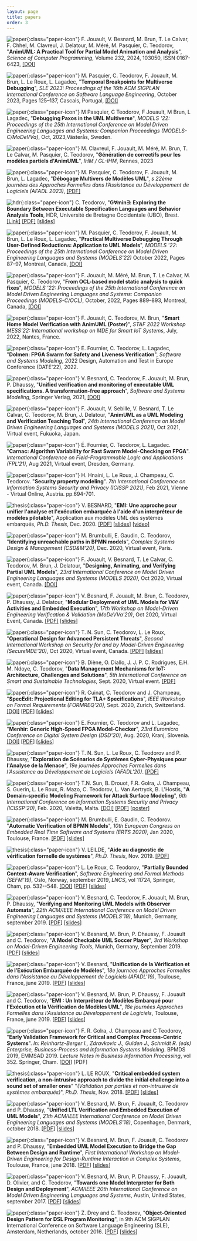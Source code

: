 ```yaml
---
layout: page
title: papers
order: 3
---
```


![paper](/images/paper-logo.png){:class="paper-icon"} F. Jouault, V. Besnard, M. Brun, T. Le Calvar, F. Chhel, M. Clavreul, J. Delatour, M. Méré, M. Pasquier, C. Teodorov, "**AnimUML: A Practical Tool for Partial Model Animation and Analysis**", *Science of Computer Programming*, Volume 232, 2024, 103050, ISSN 0167-6423,
[[DOI]](https://doi.org/10.1016/j.scico.2023.103050)

![paper](/images/paper-logo.png){:class="paper-icon"} M. Pasquier, C. Teodorov, F. Jouault, M. Brun, L. Le Roux, L. Lagadec, "**Temporal Breakpoints for Multiverse Debugging**", *SLE 2023: Proceedings of the 16th ACM SIGPLAN International Conference on Software Language Engineering*, October 2023, Pages 125–137, Cascais, Portugal, [[DOI]](https://doi.org/10.1145/3623476.3623526)

![paper](/images/paper-logo.png){:class="paper-icon"} M Pasquier, C Teodorov, F Jouault, M Brun, L Lagadec, "**Debugging Paxos in the UML Multiverse**", *MODELS '22: Proceedings of the 25th International Conference on Model Driven Engineering Languages and Systems: Companion Proceedings (MODELS-C/MoDeVVa)*, Oct, 2023,Västerås, Sweden.

![paper](/images/paper-logo.png){:class="paper-icon"} M. Clavreul, F. Jouault, M. Méré, M. Brun, T. Le Calvar, M. Pasquier, C. Teodorov, "**Génération de correctifs pour les modèles partiels d'AnimUML**", *IHM / GL-IHM*, Rennes, 2023

![paper](/images/paper-logo.png){:class="paper-icon"} M. Pasquier, C. Teodorov, F. Jouault, M. Brun, L. Lagadec, "**Débogage Multivers de Modèles UML**", *s 22ème journées des Approches Formelles dans l’Assistance au Développement de Logiciels (AFADL 2023)*, [[PDF]](https://inria.hal.science/hal-04179353/document#page=31)

![hdr](/images/hdr-logo.png){:class="paper-icon"} C. Teodorov, "**G∀min∃: Exploring the Boundary Between Executable Specification Languages and Behavior Analysis Tools**, HDR, Université de Bretagne Occidentale (UBO), Brest. [[Link]](https://teodorov.github.io/hdr) [[PDF]](http://mocs-artefacts.ensta-bretagne.fr/papers/HDR/HDR_Teodorov.pdf) [[slides]](http://mocs-artefacts.ensta-bretagne.fr/papers/HDR/230402_HDR_Teodorov-slides.pdf)

![paper](/images/paper-logo.png){:class="paper-icon"} M. Pasquier, C. Teodorov, F. Jouault, M. Brun, L. Le Roux, L. Lagadec, "**Practical Multiverse Debugging Through User-Defined Reductions: Application to UML Models**", *MODELS '22: Proceedings of the 25th International Conference on Model Driven Engineering Languages and Systems (MODELS'22)* October 2022, Pages 87–97, Montreal, Canada, [[DOI]](https://doi.org/10.1145/3550355.3552447)

![paper](/images/paper-logo.png){:class="paper-icon"} F. Jouault, M. Méré, M. Brun, T. Le Calvar, M. Pasquier, C. Teodorov, "**From OCL-based model static analysis to quick fixes**", *MODELS '22: Proceedings of the 25th International Conference on Model Driven Engineering Languages and Systems: Companion Proceedings (MODELS-C/OCL)*, October, 2022, Pages 889–893, Montreal, Canada, [[DOI]](https://doi.org/10.1145/3550356.3561562)

![paper](/images/paper-logo.png){:class="paper-icon"} F. Jouault, C. Teodorov, M. Brun, "**Smart Home Model Verification with AnimUML (Poster)**", *STAF 2022 Workshop MESS’22: International workshop on MDE for Smart IoT Systems*, July, 2022, Nantes, France.

![paper](/images/paper-logo.png){:class="paper-icon"} E. Fournier, C. Teodorov, L. Lagadec, "**Dolmen: FPGA Swarm for Safety and Liveness Verification**", *Software and Systems Modeling*, 2022 Design, Automation and Test in Europe Conference (DATE'22), 2022.

![paper](/images/paper-logo.png){:class="paper-icon"} V. Besnard, C. Teodorov, F. Jouault, M. Brun, P. Dhaussy, "**Unified verification and monitoring of executable UML specifications. A transformation-free approach**", *Software and Systems Modeling*, Springer Verlag, 2021, [[DOI]](https://doi.org/10.1007/s10270-021-00923-9)

![paper](/images/paper-logo.png){:class="paper-icon"} F. Jouault, V. Sebille, V. Besnard, T. Le Calvar, C. Teodorov, M. Brun, J. Delatour, "**AnimUML as a UML Modeling and Verification Teaching Tool**", *24th International Conference on Model Driven Engineering Languages and Systems (MODELS 2021)*, Oct 2021, Virtual event, Fukuoka, Japan.

![paper](/images/paper-logo.png){:class="paper-icon"} É. Fournier, C. Teodorov, L. Lagadec. "**Carnac: Algorithm Variability for Fast Swarm Model-Checking on FPGA**". *International Conference on Field-Programmable Logic and Applications (FPL'21)*, Aug 2021, Virtual event, Dresden, Germany.

![paper](/images/paper-logo.png){:class="paper-icon"} H. Hnaini, L. Le Roux, J. Champeau, C. Teodorov. "**Security property modeling**". *7th International Conference on Information Systems Security and Privacy (ICISSP 2021)*, Feb 2021, Vienne - Virtual Online, Austria. pp.694-701.

![thesis](/images/thesis-logo.png){:class="paper-icon"} V. BESNARD, "**EMI: Une approche pour unifier l'analyse et l'exécution embarquée à l'aide d'un interpréteur de modèles pilotable**", Application aux modèles UML des systèmes embarqués, *Ph.D. Thesis*, Dec. 2020. [[PDF]](/assets/papers/manuscrit-Valentin-Besnard.pdf) [[slides]](/assets/papers/soutenance-Valentin-Besnard.pdf) [[video]](https://youtu.be/85zxh2Ucnp8)

![paper](/images/paper-logo.png){:class="paper-icon"} M. Brumbulli, E. Gaudin, C. Teodorov, "**Identifying unreachable paths in BPMN models**", *Complex Systems Design & Management (CSD&M'20)*, Dec. 2020, Virtual event, Paris.

![paper](/images/paper-logo.png){:class="paper-icon"} F. Jouault, V. Besnard, T. Le Calvar, C. Teodorov, M. Brun, J. Delatour,  "**Designing, Animating, and Verifying Partial UML Models**", *23rd International Conference on Model Driven Engineering Languages and Systems (MODELS 2020)*, Oct 2020, Virtual event, Canada. [[DOI]](https://dl.acm.org/doi/10.1145/3365438.3410967)

![paper](/images/paper-logo.png){:class="paper-icon"} V. Besnard, F. Jouault, M. Brun, C. Teodorov, P. Dhaussy, J. Delatour, "**Modular Deployment of UML Models for V&V Activities and Embedded Execution**", *17th Workshop on Model-Driven Engineering Verification & Validation (MoDeVVa'20)*, Oct 2020, Virtual Event, Canada. [[PDF]](/assets/papers/modevva-2020.pdf) [[slides]](/assets/papers/modevva-2020_slides.pdf)

![paper](/images/paper-logo.png){:class="paper-icon"} T. N. Sun, C. Teodorov, L. Le Roux, "**Operational Design for Advanced Persistent Threats**", *Second International Workshop on Security for and by Model-Driven Engineering (SecureMDE'20)*, Oct 2020, Virtual event, Canada. [[PDF]](/assets/papers/securemde-2020.pdf) [[slides]](/assets/papers/securemde-2020_slides.pdf)

![paper](/images/paper-logo.png){:class="paper-icon"} B. Diène, O. Diallo, J. J. P. C. Rodrigues, E.H. M. Ndoye, C. Teodorov, "**Data Management Mechanisms for IoT: Architecture, Challenges and Solutions**", *5th International Conference on Smart and Sustainable Technologies*, Sept. 2020, Virtual event. [[PDF]](/assets/papers/splitech-2020.pdf)

![paper](/images/paper-logo.png){:class="paper-icon"} R. Cuinat, C. Teodorov and J. Champeau, "**SpecEdit: Projectional Editing for TLA+ Specifications**", *IEEE Workshop on Formal Requirements (FORMREQ'20)*, Sept. 2020, Zurich, Switzerland. [[DOI]](https://doi.ieeecomputersociety.org/10.1109/FORMREQ51202.2020.00008) [[PDF](/assets/papers/formreq-2020.pdf)] [[slides](/assets/papers/formreq-2020_slides.pdf)]

![paper](/images/paper-logo.png){:class="paper-icon"} E. Fournier, C. Teodorov and L. Lagadec, "**Menhir: Generic High-Speed FPGA Model-Checker**", *23rd Euromicro Conference on Digital System Design (DSD'20)*, Aug. 2020, Kranj, Slovenia. [[DOI]](https://doi.org/10.1109/DSD51259.2020.00022) [[PDF](/assets/papers/dsd-2020.pdf)] [[slides](/assets/papers/dsd-2020_slides.pdf)]

![paper](/images/paper-logo.png){:class="paper-icon"} T. N. Sun, L. Le Roux, C. Teodorov and P. Dhaussy, "**Exploration de Scénarios de Systèmes Cyber-Physiques pour l'Analyse de la Menace**", *19e journées Approches Formelles dans l'Assistance au Développement de Logiciels (AFADL'20)*. [[PDF]](/assets/papers/afadl-2020.pdf)

![paper](/images/paper-logo.png){:class="paper-icon"} T.N. Sun, B. Drouot, F.R. Golra, J. Champeau, S. Guerin, L. Le Roux, R. Mazo, C. Teodorov, L. Van Aertryck, B. L'Hostis, "**A Domain-specific Modeling Framework for Attack Surface Modeling**", *6th International Conference on Information Systems Security and Privacy (ICISSP'20)*, Feb. 2020, Valetta, Malta. [[DOI]](https://dx.doi.org/10.5220/0008916203410348) [[PDF]](/assets/papers/icissp-2020.pdf) [[poster]](/assets/papers/icissp-2020_poster.pdf)

![paper](/images/paper-logo.png){:class="paper-icon"} M. Brumbulli, E. Gaudin, C. Teodorov. "**Automatic Verification of BPMN Models**", *10th European Congress on Embedded Real Time Software and Systems (ERTS 2020)*, Jan 2020, Toulouse, France. [[PDF]](/assets/papers/erts-2020.pdf) [[slides]](/assets/papers/erts-2020_slides.pdf)

![thesis](/images/thesis-logo.png){:class="paper-icon"} V. LEILDE, "**Aide au diagnostic de vérification formelle de systèmes**", *Ph.D. Thesis*, Nov. 2019. [[PDF]](http://mocs-artefacts.ensta-bretagne.fr/papers/2019_vincent_leilde_these.pdf)

![paper](/images/paper-logo.png){:class="paper-icon"} L. Le Roux, C. Teodorov, "**Partially Bounded Context-Aware Verification**", *Software Engineering and Formal Methods (SEFM'19)*, Oslo, Norway, september 2019, *LNCS*, vol 11724, Springer, Cham, pp. 532--548. [[DOI]](https://doi.org/10.1007/978-3-030-30446-1_28) [[PDF](/assets/papers/sefm-2019.pdf)] [[slides](/assets/papers/sefm-2019_slides.pdf)]

![paper](/images/paper-logo.png){:class="paper-icon"} V. Besnard, C. Teodorov, F. Jouault, M. Brun, P. Dhaussy, "**Verifying and Monitoring UML Models with Observer Automata**", *22th ACM/IEEE International Conference on Model Driven Engineering Languages and Systems (MODELS'19)*, Munich, Germany, september 2019. [[PDF](/assets/papers/models-2019.pdf)] [[slides](/assets/papers/models-2019_slides.pdf)]

![paper](/images/paper-logo.png){:class="paper-icon"} V. Besnard, M. Brun, P. Dhaussy, F. Jouault and C. Teodorov, "**A Model Checkable UML Soccer Player**", *3rd Workshop on Model-Driven Engineering Tools*, Munich, Germany, September 2019. [[PDF](/assets/papers/mdetools-2019.pdf)] [[slides](/assets/papers/mdetools-2019_slides.pdf)]

![paper](/images/paper-logo.png){:class="paper-icon"} V. Besnard, "**Unification de la Vérification et de l’Exécution Embarquée de Modèles**", *18e journées Approches Formelles dans l'Assistance au Développement de Logiciels (AFADL'19)*, Toulouse, France, june 2019. [[PDF](/assets/papers/afadl-2019-doctorants.pdf)] [[slides](/assets/papers/afadl-2019-doctorants_slides.pdf)]

![paper](/images/paper-logo.png){:class="paper-icon"} V. Besnard, M. Brun, P. Dhaussy, F. Jouault and C. Teodorov, "**EMI : Un Interpréteur de Modèles Embarqué pour l’Exécution et la Vérification de Modèles UML**", *18e journées Approches Formelles dans l'Assistance au Développement de Logiciels*, Toulouse, France, june 2019. [[PDF](/assets/papers/afadl-2019-outil.pdf)] [[slides](/assets/papers/afadl-2019-outil_slides.pdf)]

![paper](/images/paper-logo.png){:class="paper-icon"} F. R. Golra, J. Champeau and C Teodorov, "**Early Validation Framework for Critical and Complex Process-Centric Systems**". *In: Reinhartz-Berger I., Zdravkovic J., Gulden J., Schmidt R. (eds) Enterprise, Business-Process and Information Systems Modeling*. BPMDS 2019, EMMSAD 2019. *Lecture Notes in Business Information Processing*, vol 352. Springer, Cham. [[DOI](https://doi.org/10.1007/978-3-030-20618-5_3)] [PDF]

![thesis](/images/thesis-logo.png){:class="paper-icon"} L. LE ROUX, "**Critical embedded system verification, a non-intrusive approach to divide the
initial challenge into a sound set of smaller ones**" "*(Validation par parties et non-intrusive de systèmes embarqués)*", *Ph.D. Thesis*, Nov. 2018. [[PDF]](http://mocs-artefacts.ensta-bretagne.fr/papers/phd-manuscript-Luka-Le_Roux_2018.pdf) [[slides]](http://mocs-artefacts.ensta-bretagne.fr/papers/phd-presentation-Luka-Le_Roux_2018.pptx)

![paper](/images/paper-logo.png){:class="paper-icon"} V. Besnard, M. Brun, F. Jouault, C. Teodorov and P. Dhaussy, "**Unified LTL Verification and Embedded Execution of UML Models**", *21th ACM/IEEE International Conference on Model Driven Engineering Languages and Systems (MODELS'18)*, Copenhagen, Denmark, october 2018. [[PDF](/assets/papers/models-2018.pdf)] [[slides](/assets/papers/models-2018_slides.pdf)]

![paper](/images/paper-logo.png){:class="paper-icon"} V. Besnard, M. Brun, F. Jouault, C. Teodorov and P. Dhaussy, "**Embedded UML Model Execution to Bridge the Gap Between Design and Runtime**", *First International Workshop on Model-Driven Engineering for Design-Runtime Interaction in Complex Systems*, Toulouse, France, june 2018. [[PDF](/assets/papers/mde-derun-2018.pdf)] [[slides](/asserts/papers/mde-derun-2018_slides.pdf)]

![paper](/images/paper-logo.png){:class="paper-icon"} V. Besnard, M. Brun, P. Dhaussy, F. Jouault, D. Olivier, and C. Teodorov, "**Towards one Model Interpreter for Both Design and Deployment**", *ACM/IEEE 20th International Conference on Model Driven Engineering Languages and Systems*, Austin, United States, september 2017. [[PDF](/assets/papers/exe-2017.pdf)] [[slides](/assets/papers/exe-2017_slides.pdf)]

![paper](/images/paper-logo.png){:class="paper-icon"} Z. Drey and C. Teodorov, "**Object-Oriented Design Pattern for DSL Program Monitoring**", in 9th ACM SIGPLAN International Conference on Software Language Engineering (SLE), Amsterdam, Netherlands, october 2016. [[PDF](/assets/papers/sle-2016.pdf)] [[slides](/assets/papers/sle-2016_slides.pdf)]
